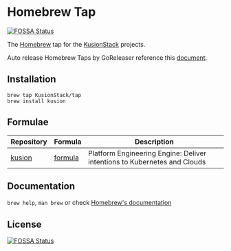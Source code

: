 # Homebrew Tap
[![FOSSA Status](https://app.fossa.com/api/projects/git%2Bgithub.com%2FKusionStack%2Fhomebrew-tap.svg?type=shield)](https://app.fossa.com/projects/git%2Bgithub.com%2FKusionStack%2Fhomebrew-tap?ref=badge_shield)


The [Homebrew](https://brew.sh/index_zh-cn) tap for the [KusionStack](https://kusionstack.io) projects.

Auto release Homebrew Taps by GoReleaser reference this [document](https://goreleaser.com/customization/homebrew/).

## Installation

```
brew tap KusionStack/tap
brew install kusion
```

## Formulae

| Repository | Formula | Description |
| ---------- | ------- | ----------- |
| [kusion](https://github.com/KusionStack/kusion) | [formula](HomebrewFormula/kusion.rb) | Platform Engineering Engine: Deliver intentions to Kubernetes and Clouds |

## Documentation

`brew help`, `man brew` or check [Homebrew's documentation](https://docs.brew.sh/)



## License
[![FOSSA Status](https://app.fossa.com/api/projects/git%2Bgithub.com%2FKusionStack%2Fhomebrew-tap.svg?type=large)](https://app.fossa.com/projects/git%2Bgithub.com%2FKusionStack%2Fhomebrew-tap?ref=badge_large)